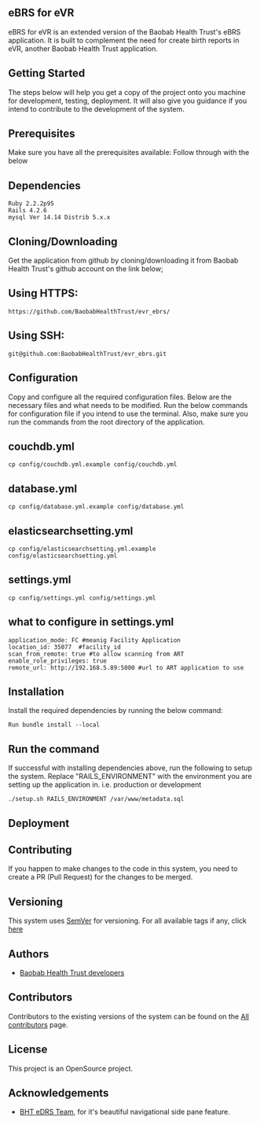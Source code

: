 eBRS for eVR
-
eBRS for eVR is an extended version of the Baobab Health Trust's eBRS application. It is built to complement the need for 
create birth reports in eVR, another Baobab Health Trust application. 

Getting Started
-
The steps below will help you get a copy of the project onto you machine for development, testing, deployment. 
It will also give you guidance if you intend to contribute to the development of the system.

Prerequisites
-
Make sure you have all the prerequisites available: Follow through with the below

Dependencies
-
    Ruby 2.2.2p95 
    Rails 4.2.6
    mysql Ver 14.14 Distrib 5.x.x
    
Cloning/Downloading
-
Get the application from github by cloning/downloading it from Baobab Health Trust's github account on the link below;

Using HTTPS:
-
    https://github.com/BaobabHealthTrust/evr_ebrs/
    
Using SSH:
-
    git@github.com:BaobabHealthTrust/evr_ebrs.git
    
Configuration
-
Copy and configure all the required configuration files. Below are the necessary files and what needs to be modified.
Run the below commands for configuration file if you intend to use the terminal. Also, make sure you run the commands
from the root directory of the application.

couchdb.yml
-
    cp config/couchdb.yml.example config/couchdb.yml

database.yml
-
    cp config/database.yml.example config/database.yml

elasticsearchsetting.yml
-
    cp config/elasticsearchsetting.yml.example config/elasticsearchsetting.yml

settings.yml
-
    cp config/settings.yml config/settings.yml
what to configure in settings.yml
-
    application_mode: FC #meanig Facility Application
    location_id: 35077  #facility_id
    scan_from_remote: true #to allow scanning from ART
    enable_role_privileges: true 
    remote_url: http://192.168.5.89:5000 #url to ART application to use 
    
Installation
-
Install the required dependencies by running the below command:
    
    Run bundle install --local

Run the command 
-
If successful with installing dependencies above, run the following to setup the system. Replace "RAILS_ENVIRONMENT" 
with the environment you are setting up the application in. i.e. production or development

    ./setup.sh RAILS_ENVIRONMENT /var/www/metadata.sql

Deployment
-

Contributing
-
If you happen to make changes to the code in this system, you need to create a PR (Pull Request) for the changes to be merged.

Versioning
-
This system uses [SemVer](http://semver.org/) for versioning.
For all available tags if any, click [here](https://github.com/BaobabHealthTrust/evr_ebrs/tags)

Authors
-
* [Baobab Health Trust developers](https://github.com/orgs/BaobabHealthTrust/teams/developers/members)

Contributors
-
Contributors to the existing versions of the system can be found on the
[All contributors](https://github.com/BaobabHealthTrust/evr_ebrs/graphs/contributors) page.

License
-
This project is an OpenSource project.

Acknowledgements
-
* [BHT eDRS Team](), for it's beautiful navigational side pane feature.

